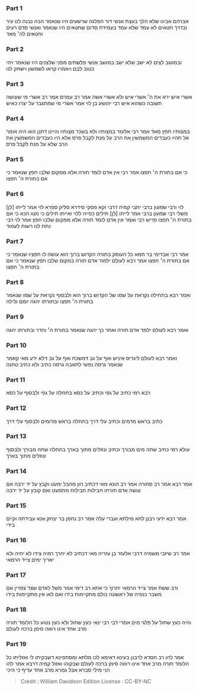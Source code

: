 
### Part 1
אברהם אבינו שלא הלך בעצת אנשי דור הפלגה שרשעים היו שנאמר הבה נבנה לנו עיר ובדרך חטאים לא עמד שלא עמד בעמידת סדום שחטאים היו שנאמר ואנשי סדם רעים וחטאים לה׳ מאד

### Part 2
ובמושב לצים לא ישב שלא ישב במושב אנשי פלשתים מפני שלצנים היו שנאמר ויהי כטוב לבם ויאמרו קראו לשמשון וישחק לנו

### Part 3
אשרי איש ירא את ה׳ אשרי איש ולא אשרי אשה אמר רב עמרם אמר רב אשרי מי שעושה תשובה כשהוא איש רבי יהושע בן לוי אמר אשרי מי שמתגבר על יצרו כאיש

### Part 4
במצותיו חפץ מאד אמר רבי אלעזר במצותיו ולא בשכר מצותיו והיינו דתנן הוא היה אומר אל תהיו כעבדים המשמשין את הרב על מנת לקבל פרס אלא היו כעבדים המשמשין את הרב שלא על מנת לקבל פרס

### Part 5
כי אם בתורת ה׳ חפצו אמר רבי אין אדם לומד תורה אלא ממקום שלבו חפץ שנאמר כי אם בתורת ה׳ חפצו

### Part 6
לוי ורבי שמעון ברבי יתבי קמיה דרבי וקא פסקי סידרא סליק ספרא לוי אמר לייתו [לן] משלי רבי שמעון ברבי אמר לייתו [לן] תילים כפייה ללוי ואייתו תילים כי מטו הכא כי אם בתורת ה׳ חפצו פריש רבי ואמר אין אדם לומד תורה אלא ממקום שלבו חפץ אמר לוי רבי נתת לנו רשות לעמוד

### Part 7
אמר רבי אבדימי בר חמא כל העוסק בתורה הקדוש ברוך הוא עושה לו חפציו שנאמר כי אם בתורת ה׳ חפצו אמר רבא לעולם ילמוד אדם תורה במקום שלבו חפץ שנאמר כי אם בתורת ה׳ חפצו

### Part 8
ואמר רבא בתחילה נקראת על שמו של הקדוש ברוך הוא ולבסוף נקראת על שמו שנאמר בתורת ה׳ חפצו ובתורתו יהגה יומם ולילה

### Part 9
ואמר רבא לעולם ילמד אדם תורה ואחר כך יהגה שנאמר בתורת ה׳ והדר ובתורתו יהגה

### Part 10
ואמר רבא לעולם ליגריס איניש ואף על גב דמשכח ואף על גב דלא ידע מאי קאמר שנאמר גרסה נפשי לתאבה גרסה כתיב ולא כתיב טחנה

### Part 11
רבא רמי כתיב על גפי וכתיב על כסא בתחלה על גפי ולבסוף על כסא

### Part 12
כתיב בראש מרמים וכתיב עלי דרך בתחלה בראש מרומים ולבסוף עלי דרך

### Part 13
עולא רמי כתיב שתה מים מבורך וכתיב ונוזלים מתוך בארך בתחלה שתה מבורך ולבסוף ונוזלים מתוך בארך

### Part 14
אמר רבא אמר רב סחורה אמר רב הונא מאי דכתיב הון מהבל ימעט וקבץ על יד ירבה אם עושה אדם תורתו חבילות חבילות מתמעט ואם קובץ על יד ירבה

### Part 15
אמר רבא ידעי רבנן להא מילתא ועברי עלה אמר רב נחמן בר יצחק אנא עבידתה וקיים בידי

### Part 16
אמר רב שיזבי משמיה דרבי אלעזר בן עזריה מאי דכתיב לא יחרך רמיה צידו לא יחיה ולא יאריך ימים צייד הרמאי

### Part 17
ורב ששת אמר צייד הרמאי יחרוך כי אתא רב דימי אמר משל לאדם שצד צפרין אם משבר כנפיה של ראשונה כולם מתקיימות בידו ואם לאו אין מתקיימות בידו

### Part 18
והיה כעץ שתול על פלגי מים אמרי דבי רבי ינאי כעץ שתול ולא כעץ נטוע כל הלומד תורה מרב אחד אינו רואה סימן ברכה לעולם

### Part 19
אמר להו רב חסדא לרבנן בעינא דאימא לכו מלתא ומסתפינא דשבקיתו לי ואזליתו כל הלומד תורה מרב אחד אינו רואה סימן ברכה לעולם שבקוהו ואזול קמיה דרבא אמר להו הני מילי סברא אבל גמרא מרב אחד עדיף כי היכי

>Credit : William Davidson Edition
>License : CC-BY-NC